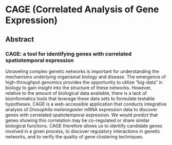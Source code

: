 # CAGE (Correlated Analysis of Gene Expression)
## Abstract
### CAGE: a tool for identifying genes with correlated spatiotemporal expression
Unraveling complex genetic networks is important for understanding the mechanisms underlying organismal biology and disease. The emergence of high-throughput genomics provides the opportunity to utilize “big-data” in biology to gain insight into the structure of these networks. However, relative to the amount of biological data available, there is a lack of bioinformatics tools that leverage these data sets to formulate testable hypotheses. CAGE is a web-accessible application that conducts integrative analysis of *Drosophila melanogaster* mRNA expression data to discover genes with correlated spatiotemporal expression. We would predict that genes showing this correlation may be co-regulated or share similar biological functions. CAGE therefore allows us to identify candidate genes involved in a given process, to discover regulatory interactions in genetic networks, and to verify the quality of gene clustering techniques.
